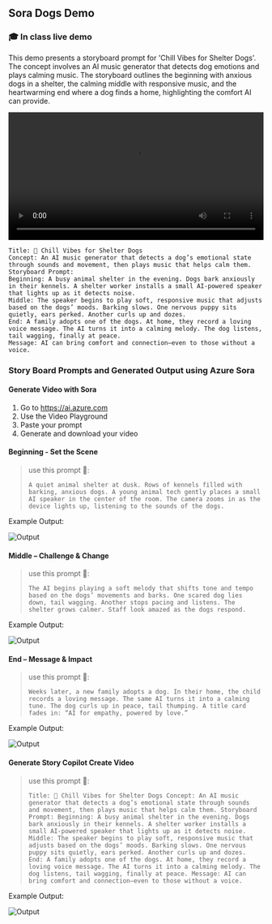 ## Sora Dogs Demo <!-- {docsify-ignore-all} -->
   
### 🎓 In class live demo

This demo presents a storyboard prompt for 'Chill Vibes for Shelter Dogs'. The concept involves an AI music generator that detects dog emotions and plays calming music. The storyboard outlines the beginning with anxious dogs in a shelter, the calming middle with responsive music, and the heartwarming end where a dog finds a home, highlighting the comfort AI can provide.


<video controls style="width:100%; height:auto;">
    <source src="https://nfl24cdn.azureedge.net/nflblob/bsmp25/bsmp25_week3_STWAI/lesson8/sora_demo_vid_Chill_Vibes_for_Shelter_Dogs.mp4" type="video/mp4">
    Your browser does not support the video tag.
</video>


```
Title: 🐶 Chill Vibes for Shelter Dogs
Concept: An AI music generator that detects a dog’s emotional state through sounds and movement, then plays music that helps calm them.
Storyboard Prompt:
Beginning: A busy animal shelter in the evening. Dogs bark anxiously in their kennels. A shelter worker installs a small AI-powered speaker that lights up as it detects noise.
Middle: The speaker begins to play soft, responsive music that adjusts based on the dogs’ moods. Barking slows. One nervous puppy sits quietly, ears perked. Another curls up and dozes.
End: A family adopts one of the dogs. At home, they record a loving voice message. The AI turns it into a calming melody. The dog listens, tail wagging, finally at peace.
Message: AI can bring comfort and connection—even to those without a voice.
```


<!-- tabs:end -->


### Story Board Prompts and Generated Output using Azure Sora

#### Generate Video with Sora  
1. Go to https://ai.azure.com  
2. Use the Video Playground  
3. Paste your prompt  
4. Generate and download your video  

<!-- tabs:start -->  

#### **Beginning - Set the Scene**

> use this prompt 📝:
> 
> `A quiet animal shelter at dusk. Rows of kennels filled with barking, anxious dogs. A young animal tech gently places a small AI speaker in the center of the room. The camera zooms in as the device lights up, listening to the sounds of the dogs.`

Example Output:

![Output](https://nfl24cdn.azureedge.net/nflblob/bsmp25/bsmp25_week3_STWAI/lesson8/sora_ex_chill_dogs_shelter_1.gif)

<!--
<video controls style="width:100%; height:auto;">
    <source src="https://nfl24cdn.azureedge.net/nflblob/bsmp25/bsmp25_week3_STWAI/lesson8/sora_ex_chill_dogs_shelter_1.mp4" type="video/mp4">
    Your browser does not support the video tag.
</video>
-->  

#### **Middle – Challenge & Change**

> use this prompt 📝:
>
> `The AI begins playing a soft melody that shifts tone and tempo based on the dogs’ movements and barks. One scared dog lies down, tail wagging. Another stops pacing and listens. The shelter grows calmer. Staff look amazed as the dogs respond.`


Example Output:

![Output](https://nfl24cdn.azureedge.net/nflblob/bsmp25/bsmp25_week3_STWAI/lesson8/sora_ex_chill_dogs_shelter_2.gif)

<!--
<video controls style="width:100%; height:auto;">
    <source src="https://nfl24cdn.azureedge.net/nflblob/bsmp25/bsmp25_week3_STWAI/lesson8/sora_ex_chill_dogs_shelter_1.mp4" type="video/mp4">
    Your browser does not support the video tag.
</video>
-->  


#### **End – Message & Impact**

> use this prompt 📝:
>
> `Weeks later, a new family adopts a dog. In their home, the child records a loving message. The same AI turns it into a calming tune. The dog curls up in peace, tail thumping. A title card fades in: “AI for empathy, powered by love.”`


Example Output:

![Output](https://nfl24cdn.azureedge.net/nflblob/bsmp25/bsmp25_week3_STWAI/lesson8/sora_ex_chill_dogs_shelter_3.gif)

<!--
<video controls style="width:100%; height:auto;">
    <source src="https://nfl24cdn.azureedge.net/nflblob/bsmp25/bsmp25_week3_STWAI/lesson8/sora_ex_chill_dogs_shelter_1.mp4" type="video/mp4">
    Your browser does not support the video tag.
</video>
-->  

#### **Generate Story Copilot Create Video**

> use this prompt 📝:
>
> `Title: 🐶 Chill Vibes for Shelter Dogs
Concept: An AI music generator that detects a dog’s emotional state through sounds and movement, then plays music that helps calm them.
Storyboard Prompt:
Beginning: A busy animal shelter in the evening. Dogs bark anxiously in their kennels. A shelter worker installs a small AI-powered speaker that lights up as it detects noise.
Middle: The speaker begins to play soft, responsive music that adjusts based on the dogs’ moods. Barking slows. One nervous puppy sits quietly, ears perked. Another curls up and dozes.
End: A family adopts one of the dogs. At home, they record a loving voice message. The AI turns it into a calming melody. The dog listens, tail wagging, finally at peace.
Message: AI can bring comfort and connection—even to those without a voice.
`


Example Output:

![Output](https://nfl24cdn.azureedge.net/nflblob/bsmp25/bsmp25_week3_STWAI/lesson8/sora_dogs_create_video_clipchamp.png)

<!--
<video controls style="width:100%; height:auto;">
    <source src="https://nfl24cdn.azureedge.net/nflblob/bsmp25/bsmp25_week3_STWAI/lesson8/sora_ex_chill_dogs_shelter_1.mp4" type="video/mp4">
    Your browser does not support the video tag.
</video>
-->  

<!-- tabs:end -->

